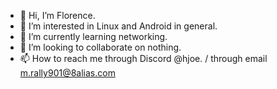 - 👋 Hi, I’m Florence.
- 👀 I’m interested in Linux and Android in general.
- 🌱 I’m currently learning networking.
- 💞️ I’m looking to collaborate on nothing.
- 📫 How to reach me through Discord @hjoe. / through email m.rally901@8alias.com

<!---
badbeing/badbeing is a ✨ special ✨ repository because its `README.md` (this file) appears on your GitHub profile.
You can click the Preview link to take a look at your changes.
--->
